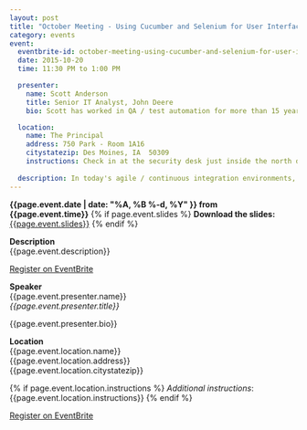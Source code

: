 ```yaml
---
layout: post
title: "October Meeting - Using Cucumber and Selenium for User Interface Test Automation"
category: events
event:
  eventbrite-id: october-meeting-using-cucumber-and-selenium-for-user-interface-test-automation-tickets-18634380935
  date: 2015-10-20
  time: 11:30 PM to 1:00 PM

  presenter:
    name: Scott Anderson
    title: Senior IT Analyst, John Deere
    bio: Scott has worked in QA / test automation for more than 15 years in agriculture, finance, and insurance.

  location:
    name: The Principal
    address: 750 Park - Room 1A16
    citystatezip: Des Moines, IA  50309
    instructions: Check in at the security desk just inside the north doors.
  
  description: In today's agile / continuous integration environments, regression testing needs to happen on a weekly or even daily basis. Manually testing an end-to-end solution is time consuming and tedious. Test automation is often offered up as a solution but can result in efforts that are hard to understand and maintain. Come see how a team at John Deere used Cucumber and Selenium to automate their end-to-end test effort for a major web application. The tests automatically run on a daily basis and report out in plain english.
---
```

**{{page.event.date | date: "%A, %B %-d, %Y" }} from
 {{page.event.time}}**
{% if page.event.slides %}
  **Download the slides:**
  [{{page.event.slides}}](/p/{{page.event.slides}})
{% endif %}

**Description**  
{{page.event.description}}

<a class="btn" title="EventBrite Registration" href="http://www.eventbrite.com/e/{{page.event.eventbrite-id}}" target="_blank">Register on EventBrite</a>

**Speaker**  
{{page.event.presenter.name}}  
*{{page.event.presenter.title}}*  

{{page.event.presenter.bio}}

**Location**  
{{page.event.location.name}}  
{{page.event.location.address}}  
{{page.event.location.citystatezip}}  

{% if page.event.location.instructions %}
  *Additional instructions*: 
  {{page.event.location.instructions}}
{% endif %}

<a class="btn" title="EventBrite Registration" href="http://www.eventbrite.com/e/{{page.event.eventbrite-id}}" target="_blank">Register on EventBrite</a>
